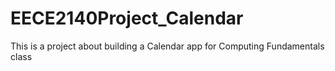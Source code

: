# EECE2140Project_Calendar
This is a project about building a Calendar app for Computing Fundamentals class
